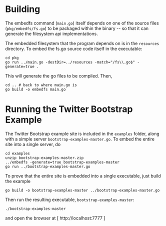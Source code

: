 
# Building

The embedfs command (`main.go`) itself depends on one of the source files (`pkg/embedfs/fs.go`) to be
packaged within the binary -- so that it can generate the filesystem api implementations.

The embedded filesystem that the program depends on is in the `resources` directory.
To embed the fs.go source code itself in the executable:

    cd pkg
    go run ../main.go -destDir=../resources -match="/fs\\.go$" -generate=true .

This will generate the go files to be compiled.  Then,

    cd .. # back to where main.go is
    go build -o embedfs main.go


# Running the Twitter Bootstrap Example

The Twitter Bootstrap example site is included in the `examples` folder, along with a simple server
`bootstrap-examples-master.go`.  To embed the entire site into a single server, do

    cd examples
    unzip bootstrap-examples-master.zip
    ../embedfs -generate=true bootstrap-examples-master
    go run ../bootstrap-examples-master.go

To prove that the entire site is embedded into a single executable, just build the example

    go build -o bootstrap-examples-master ../bootstrap-examples-master.go

Then run the resulting executable, `bootstrap-examples-master`:

    ./bootstrap-examples-master

and open the browser at [ http://localhost:7777 ]
